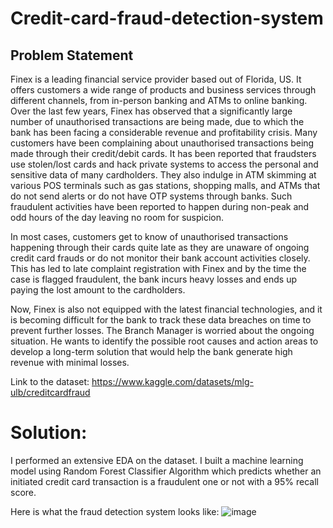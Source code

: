 # Credit-card-fraud-detection-system

## Problem Statement
Finex is a leading financial service provider based out of Florida, US. It offers customers a wide range of products and business services through different channels, from in-person banking and ATMs to online banking. Over the last few years, Finex has observed that a significantly large number of unauthorised transactions are being made, due to which the bank has been facing a considerable revenue and profitability crisis. Many customers have been complaining about unauthorised transactions being made through their credit/debit cards. It has been reported that fraudsters use stolen/lost cards and hack private systems to access the personal and sensitive data of many cardholders. They also indulge in ATM skimming at various POS terminals such as gas stations, shopping malls, and ATMs that do not send alerts or do not have OTP systems through banks. Such fraudulent activities have been reported to happen during non-peak and odd hours of the day leaving no room for suspicion.

In most cases, customers get to know of unauthorised transactions happening through their cards quite late as they are unaware of ongoing credit card frauds or do not monitor their bank account activities closely. This has led to late complaint registration with Finex and by the time the case is flagged fraudulent, the bank incurs heavy losses and ends up paying the lost amount to the cardholders.

Now, Finex is also not equipped with the latest financial technologies, and it is becoming difficult for the bank to track these data breaches on time to prevent further losses. The Branch Manager is worried about the ongoing situation. He wants to identify the possible root causes and action areas to develop a long-term solution that would help the bank generate high revenue with minimal losses.

Link to the dataset: https://www.kaggle.com/datasets/mlg-ulb/creditcardfraud

# Solution:
I performed an extensive EDA on the dataset. I built a machine learning model using Random Forest Classifier Algorithm which predicts whether an initiated credit card transaction is a fraudulent one or not with a 95% recall score.

Here is what the fraud detection system looks like:
![image](https://github.com/esvs2202/Credit-card-fraud-detection-system/assets/22242325/98e625ef-fad1-45f4-89ff-09c07c608ded)
